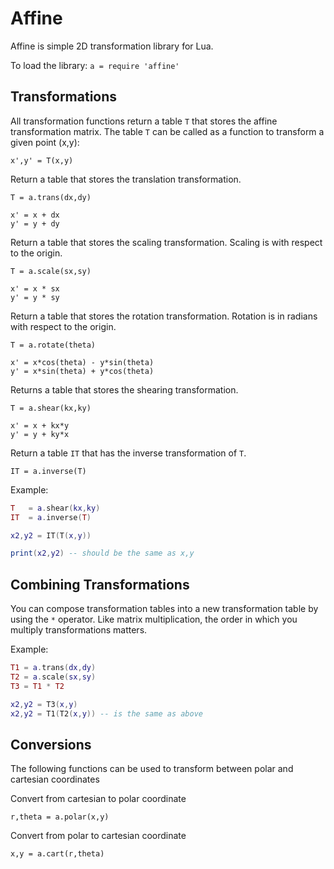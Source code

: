 # Affine

Affine is simple 2D transformation library for Lua.

To load the library: `a = require 'affine'`

## Transformations

All transformation functions return a table `T` that stores the affine transformation matrix. The table `T` can be called as a function to transform a given point (x,y): 

`x',y' = T(x,y)`

Return a table that stores the translation transformation.

`T = a.trans(dx,dy)`

	x' = x + dx
	y' = y + dy

Return a table that stores the scaling transformation. Scaling is with respect to the origin.

`T = a.scale(sx,sy)`

	x' = x * sx
	y' = y * sy

Return a table that stores the rotation transformation. Rotation is in radians with respect to the origin.

`T = a.rotate(theta)`

	x' = x*cos(theta) - y*sin(theta)
	y' = x*sin(theta) + y*cos(theta)

Returns a table that stores the shearing transformation.

`T = a.shear(kx,ky)`

	x' = x + kx*y
	y' = y + ky*x


Return a table `IT` that has the inverse transformation of `T`.

`IT = a.inverse(T)`

Example:

````lua
T	= a.shear(kx,ky)
IT	= a.inverse(T)

x2,y2 = IT(T(x,y))

print(x2,y2) -- should be the same as x,y
````

## Combining Transformations

You can compose transformation tables into a new transformation table by using the `*` operator. Like matrix multiplication, the order in which you multiply transformations matters.

Example:

````lua
T1 = a.trans(dx,dy)
T2 = a.scale(sx,sy)
T3 = T1 * T2

x2,y2 = T3(x,y)
x2,y2 = T1(T2(x,y)) -- is the same as above
````

## Conversions

The following functions can be used to transform between polar and cartesian coordinates

Convert from cartesian to polar coordinate

	r,theta	= a.polar(x,y)

Convert from polar to cartesian coordinate

	x,y = a.cart(r,theta)